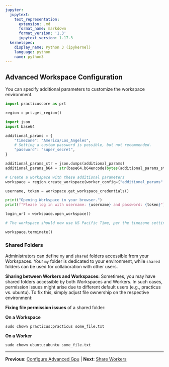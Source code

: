 ```yaml
---
jupyter:
  jupytext:
    text_representation:
      extension: .md
      format_name: markdown
      format_version: '1.3'
      jupytext_version: 1.17.3
  kernelspec:
    display_name: Python 3 (ipykernel)
    language: python
    name: python3
---
```


## Advanced Workspace Configuration

You can specify additional parameters to customize the workspace environment.

```python
import practicuscore as prt

region = prt.get_region()
```

```python
import json
import base64

additional_params = {
    "timezone": "America/Los_Angeles",
    # Setting a custom password is possible, but not recommended.
    "password": "super_secret",
}

additional_params_str = json.dumps(additional_params)
additional_params_b64 = str(base64.b64encode(bytes(additional_params_str, encoding="utf-8")), "utf-8")
```

```python
# Create a workspace with these additional parameters
workspace = region.create_workspace(worker_config={"additional_params": additional_params_b64})
```

```python
username, token = workspace.get_workspace_credentials()

print("Opening Workspace in your browser.")
print(f"Please log in with username: {username} and password: {token}")

login_url = workspace.open_workspace()

# The workspace should now use US Pacific Time, per the timezone setting.
```

```python
workspace.terminate()
```

### Shared Folders

Administrators can define `my` and `shared` folders accessible from your Workspaces. Your `my` folder is dedicated to your environment, while `shared` folders can be used for collaboration with other users.

**Sharing between Workers and Workspaces:** Sometimes, you may have shared folders accessible by both Workspaces and Workers. In such cases, permission issues might arise due to different default users (e.g., practicus vs. ubuntu). To fix this, simply adjust file ownership on the respective environment:

**Fixing file permission issues** of a shared folder:

**On a Workspace**

```
sudo chown practicus:practicus some_file.txt
```

**On a Worker**

```
sudo chown ubuntu:ubuntu some_file.txt
```




---

**Previous**: [Configure Advanced Gpu](configure-advanced-gpu.md) | **Next**: [Share Workers](share-workers.md)
